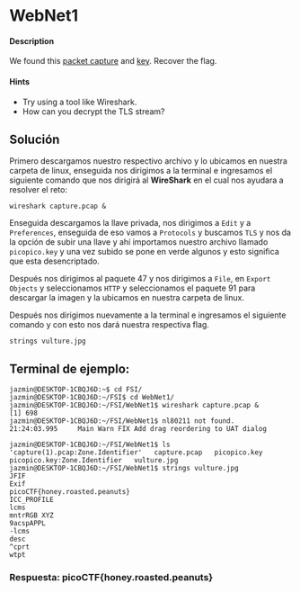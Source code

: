 # WebNet1

#### Description

We found this [packet capture](https://jupiter.challenges.picoctf.org/static/fbf98e695555a2a48fe42c9a245de376/capture.pcap) and [key](https://jupiter.challenges.picoctf.org/static/fbf98e695555a2a48fe42c9a245de376/picopico.key). Recover the flag.

#### Hints

* Try using a tool like Wireshark.
* How can you decrypt the TLS stream?

## Solución

Primero descargamos nuestro respectivo archivo y lo ubicamos en nuestra carpeta de linux, enseguida nos dirigimos a la terminal e ingresamos el siguiente comando que nos dirigirá al **WireShark** en el cual nos ayudara a resolver el reto:

`wireshark capture.pcap &`

Enseguida descargamos la llave privada, nos dirigimos a `Edit` y a `Preferences`, enseguida de eso vamos a `Protocols` y buscamos `TLS` y nos da la opción de subir una llave y ahí importamos nuestro archivo llamado `picopico.key` y una vez subido se pone en verde algunos y esto significa que esta desencriptado.

Después nos dirigimos al paquete 47 y nos dirigimos a `File`, en `Export Objects` y seleccionamos `HTTP` y seleccionamos el paquete 91 para descargar la imagen y la ubicamos en nuestra carpeta de linux.

Después nos dirigimos nuevamente a la terminal e ingresamos el siguiente comando y con esto nos dará nuestra respectiva flag.

`strings vulture.jpg`

## Terminal de ejemplo:

```
jazmin@DESKTOP-1CBQJ6D:~$ cd FSI/
jazmin@DESKTOP-1CBQJ6D:~/FSI$ cd WebNet1/
jazmin@DESKTOP-1CBQJ6D:~/FSI/WebNet1$ wireshark capture.pcap &
[1] 698
jazmin@DESKTOP-1CBQJ6D:~/FSI/WebNet1$ nl80211 not found.
21:24:03.995     Main Warn FIX Add drag reordering to UAT dialog

jazmin@DESKTOP-1CBQJ6D:~/FSI/WebNet1$ ls
'capture(1).pcap:Zone.Identifier'   capture.pcap   picopico.key   picopico.key:Zone.Identifier   vulture.jpg
jazmin@DESKTOP-1CBQJ6D:~/FSI/WebNet1$ strings vulture.jpg
JFIF
Exif
picoCTF{honey.roasted.peanuts}
ICC_PROFILE
lcms
mntrRGB XYZ
9acspAPPL
-lcms
desc
^cprt
wtpt
```

### Respuesta: picoCTF{honey.roasted.peanuts}